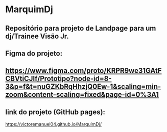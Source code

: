 # MarquimDj
Repositório para projeto de Landpage para um dj/Trainee Visão Jr.
---
## Figma do projeto:
https://www.figma.com/proto/KRPR9we31GAtFCBVtiCJIf/Prototipo?node-id=8-3&p=f&t=nuGZKbRqHhzjQ0Ew-1&scaling=min-zoom&content-scaling=fixed&page-id=0%3A1
---
## link do projeto (GitHub pages):
https://victoremanuel04.github.io/MarquimDj/
